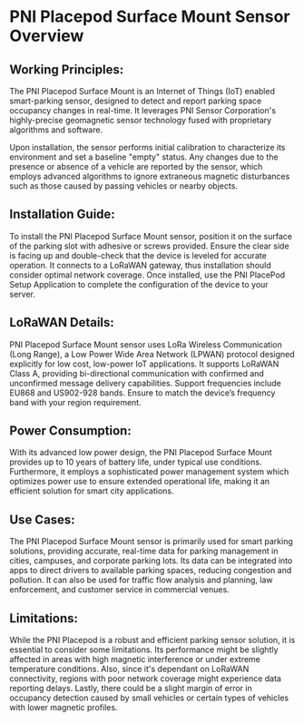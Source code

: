 # PNI Placepod Surface Mount Sensor Overview

## Working Principles:
The PNI Placepod Surface Mount is an Internet of Things (IoT) enabled smart-parking sensor, designed to detect and report parking space occupancy changes in real-time. It leverages PNI Sensor Corporation's highly-precise geomagnetic sensor technology fused with proprietary algorithms and software. 

Upon installation, the sensor performs initial calibration to characterize its environment and set a baseline "empty" status. Any changes due to the presence or absence of a vehicle are reported by the sensor, which employs advanced algorithms to ignore extraneous magnetic disturbances such as those caused by passing vehicles or nearby objects.

## Installation Guide:
To install the PNI Placepod Surface Mount sensor, position it on the surface of the parking slot with adhesive or screws provided. Ensure the clear side is facing up and double-check that the device is leveled for accurate operation. It connects to a LoRaWAN gateway, thus installation should consider optimal network coverage. Once installed, use the PNI PlacePod Setup Application to complete the configuration of the device to your server. 

## LoRaWAN Details:
PNI Placepod Surface Mount sensor uses LoRa Wireless Communication (Long Range), a Low Power Wide Area Network (LPWAN) protocol designed explicitly for low cost, low-power IoT applications. It supports LoRaWAN Class A, providing bi-directional communication with confirmed and unconfirmed message delivery capabilities. Support frequencies include EU868 and US902-928 bands. Ensure to match the device’s frequency band with your region requirement.

## Power Consumption:
With its advanced low power design, the PNI Placepod Surface Mount provides up to 10 years of battery life, under typical use conditions. Furthermore, it employs a sophisticated power management system which optimizes power use to ensure extended operational life, making it an efficient solution for smart city applications.

## Use Cases:
The PNI Placepod Surface Mount sensor is primarily used for smart parking solutions, providing accurate, real-time data for parking management in cities, campuses, and corporate parking lots. Its data can be integrated into apps to direct drivers to available parking spaces, reducing congestion and pollution. It can also be used for traffic flow analysis and planning, law enforcement, and customer service in commercial venues.

## Limitations:
While the PNI Placepod is a robust and efficient parking sensor solution, it is essential to consider some limitations. Its performance might be slightly affected in areas with high magnetic interference or under extreme temperature conditions. Also, since it's dependant on LoRaWAN connectivity, regions with poor network coverage might experience data reporting delays. Lastly, there could be a slight margin of error in occupancy detection caused by small vehicles or certain types of vehicles with lower magnetic profiles.
